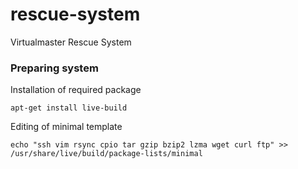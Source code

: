 rescue-system
=============

Virtualmaster Rescue System


### Preparing system

Installation of required package

    apt-get install live-build

Editing of minimal template

    echo "ssh vim rsync cpio tar gzip bzip2 lzma wget curl ftp" >> /usr/share/live/build/package-lists/minimal